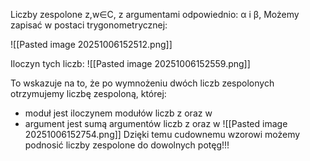  Liczby zespolone z,w∈C, z argumentami odpowiednio: α i β, Możemy zapisać w postaci trygonometrycznej:
 
 ![[Pasted image 20251006152512.png]]

 Iloczyn tych liczb:
![[Pasted image 20251006152559.png]] 

To wskazuje na to, że po wymnożeniu dwóch liczb zespolonych otrzymujemy liczbę zespoloną, której:
- moduł jest iloczynem modułów liczb z oraz w
- argument jest sumą argumentów liczb z oraz w
![[Pasted image 20251006152754.png]]
Dzięki temu cudownemu wzorowi możemy podnosić liczby zespolone do dowolnych potęg!!!
